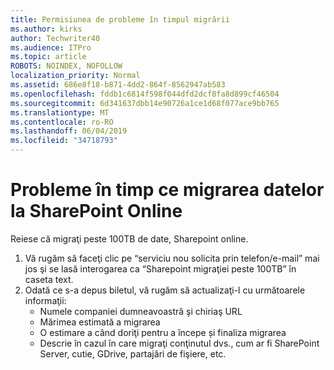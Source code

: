 ```yaml
---
title: Permisiunea de probleme în timpul migrării
ms.author: kirks
author: Techwriter40
ms.audience: ITPro
ms.topic: article
ROBOTS: NOINDEX, NOFOLLOW
localization_priority: Normal
ms.assetid: 686e8f18-b871-4dd2-864f-8562947ab583
ms.openlocfilehash: fddb1c6814f598f044dfd2dcf8fa8d899cf46504
ms.sourcegitcommit: 6d341637dbb14e90726a1ce1d68f077ace9bb765
ms.translationtype: MT
ms.contentlocale: ro-RO
ms.lasthandoff: 06/04/2019
ms.locfileid: "34718793"
---
```

# <a name="issues-while-migrating-data-to-sharepoint-online"></a>Probleme în timp ce migrarea datelor la SharePoint Online

<p>Reiese că migraţi peste 100TB de date, Sharepoint online.</p> <ol> <li>Vă rugăm să faceţi clic pe &ldquo;serviciu nou solicita prin telefon/e-mail&rdquo; mai jos şi se lasă interogarea ca &ldquo;Sharepoint migraţiei peste 100TB&rdquo; în caseta text.</li> <li>Odată ce s-a depus biletul, vă rugăm să actualizaţi-l cu următoarele informaţii: <ul> <li>Numele companiei dumneavoastră şi chiriaş URL</li> <li>Mărimea estimată a migrarea</li> <li>O estimare a când doriţi pentru a începe și finaliza migrarea</li> <li>Descrie în cazul în care migraţi conţinutul dvs., cum ar fi SharePoint Server, cutie, GDrive, partajări de fişiere, etc.</li> </ul> </li> </ol>


  

